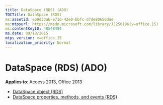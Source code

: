 ```yaml
---
title: DataSpace (RDS) (ADO)
TOCTitle: DataSpace (RDS) 
ms:assetid: eb9d33ab-e71d-42e0-bbfc-d7de80656dae
ms:mtpsurl: https://msdn.microsoft.com/library/JJ250196(v=office.15)
ms:contentKeyID: 48548494
ms.date: 09/18/2015
mtps_version: v=office.15
localization_priority: Normal
---
```


# DataSpace (RDS) (ADO)

**Applies to**: Access 2013, Office 2013

- [DataSpace object (RDS)](dataspace-object-rds.md)
- [DataSpace properties, methods, and events (RDS)](dataspace-properties-methods-and-events-rds.md)

